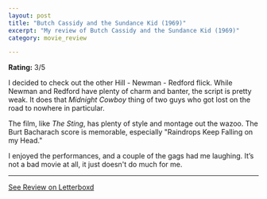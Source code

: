 ```yaml
---
layout: post
title: "Butch Cassidy and the Sundance Kid (1969)"
excerpt: "My review of Butch Cassidy and the Sundance Kid (1969)"
category: movie_review

---
```


**Rating:** 3/5

I decided to check out the other Hill - Newman - Redford flick. While Newman and Redford have plenty of charm and banter, the script is pretty weak. It does that <i>Midnight Cowboy</i> thing of two guys who got lost on the road to nowhere in particular.

The film, like <i>The Sting</i>, has plenty of style and montage out the wazoo. The Burt Bacharach score is memorable, especially "Raindrops Keep Falling on my Head."

I enjoyed the performances, and a couple of the gags had me laughing. It’s not a bad movie at all, it just doesn't do much for me.

<hr>

[See Review on Letterboxd](https://boxd.it/7VTvrL)
